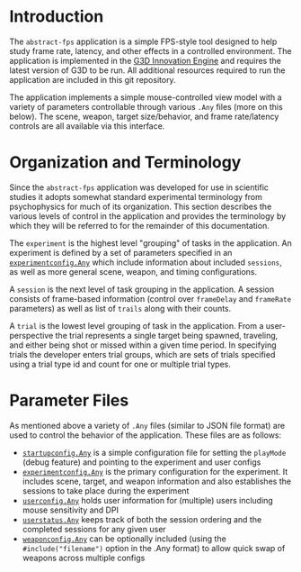 # Introduction
The `abstract-fps` application is a simple FPS-style tool designed to help study frame rate, latency, and other effects in a controlled environment. The application is implemented in the [G3D Innovation Engine](https://casual-effects.com/g3d/www/index.html) and requires the latest version of G3D to be run. All additional resources required to run the application are included in this git repository.

The application implements a simple mouse-controlled view model with a variety of parameters controllable through various `.Any` files (more on this below). The scene, weapon, target size/behavior, and frame rate/latency controls are all available via this interface.

# Organization and Terminology
Since the `abstract-fps` application was developed for use in scientific studies it adopts somewhat standard experimental terminology from psychophysics for much of its organization. This section describes the various levels of control in the application and provides the terminology by which they will be referred to for the remainder of this documentation.

The `experiment` is the highest level "grouping" of tasks in the application. An experiment is defined by a set of parameters specified in an [`experimentconfig.Any`](./data-files/experimentConfigReadme.md) which include information about included `sessions`, as well as more general scene, weapon, and timing configurations.

A `session` is the next level of task grouping in the application. A session consists of frame-based information (control over `frameDelay` and `frameRate` parameters) as well as list of `trails` along with their counts.

A `trial` is the lowest level grouping of task in the application. From a user-perspective the trial represents a single target being spawned, traveling, and either being shot or missed within a given time period. In specifying trials the developer enters trial groups, which are sets of trials specified using a trial type id and count for one or multiple trial types.

# Parameter Files
As mentioned above a variety of `.Any` files (similar to JSON file format) are used to control the behavior of the application. These files are as follows:

* [`startupconfig.Any`](./data-files/startupConfigReadme.md) is a simple configuration file for setting the `playMode` (debug feature) and pointing to the experiment and user configs
* [`experimentconfig.Any`](./data-files/experimentConfigReadme.md) is the primary configuration for the experiment. It includes scene, target, and weapon information and also establishes the sessions to take place during the experiment
* [`userconfig.Any`](./data-files/userConfigReadme.md) holds user information for (multiple) users including mouse sensitivity and DPI
* [`userstatus.Any`](./data-files/userStatusReadme.md) keeps track of both the session ordering and the completed sessions for any given user
* [`weaponconfig.Any`](./data-files/weapon/weaponConfigReadme.md) can be optionally included (using the `#include("filename")` option in the .Any format) to allow quick swap of weapons across multiple configs